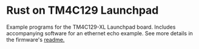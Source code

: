 # Rust on TM4C129 Launchpad

Example programs for the TM4C129-XL Launchpad board. Includes accompanying software for an ethernet echo example. See more details in the firmware's [readme.](firmware/README.md)
